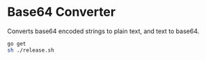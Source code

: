 # Base64 Converter

Converts base64 encoded strings to plain text, and text to base64.

```sh
go get
sh ./release.sh
```
